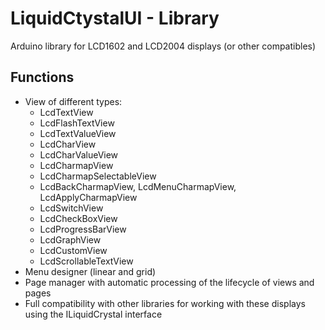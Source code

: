 # LiquidCtystalUI - Library
Arduino library for LCD1602 and LCD2004 displays (or other compatibles)

## Functions
* View of different types:
	* LcdTextView
	* LcdFlashTextView
	* LcdTextValueView
	* LcdCharView
	* LcdCharValueView
	* LcdCharmapView
	* LcdCharmapSelectableView
	* LcdBackCharmapView, LcdMenuCharmapView, LcdApplyCharmapView
	* LcdSwitchView
	* LcdCheckBoxView
	* LcdProgressBarView
	* LcdGraphView
	* LcdCustomView
	* LcdScrollableTextView
* Menu designer (linear and grid)
* Page manager with automatic processing of the lifecycle of views and pages
* Full compatibility with other libraries for working with these displays using the ILiquidCrystal interface